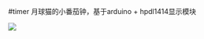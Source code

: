 #timer
月球猫的小番茄钟，基于arduino + hpdl1414显示模块

![](http://git.oschina.net/u2nn/timer/raw/master/preview.png)